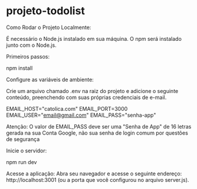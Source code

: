 # projeto-todolist

Como Rodar o Projeto Localmente:

É necessário o Node.js instalado em sua máquina. O npm será instalado junto com o Node.js.

Primeiros passos:

npm install

Configure as variáveis de ambiente:

Crie um arquivo chamado .env na raiz do projeto e adicione o seguinte conteúdo, preenchendo com suas próprias credenciais de e-mail.

EMAIL_HOST="catolica.com"
EMAIL_PORT=3000
EMAIL_USER="email@gmail.com"
EMAIL_PASS="senha-app"

Atenção: O valor de EMAIL_PASS deve ser uma "Senha de App" de 16 letras gerada na sua Conta Google, não sua senha de login comum por questões de segurança

Inicie o servidor:

npm run dev

Acesse a aplicação:
Abra seu navegador e acesse o seguinte endereço:
http://localhost:3001 (ou a porta que você configurou no arquivo server.js).